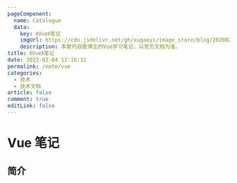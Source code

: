```yaml
---
pageComponent: 
  name: Catalogue
  data: 
    key: 《Vue》笔记
    imgUrl: https://cdn.jsdelivr.net/gh/xugaoyi/image_store/blog/20200204143633.png
    description: 本章内容是博主的Vue学习笔记，以官方文档为准。
title: 《Vue》笔记
date: 2022-02-04 12:16:12
permalink: /note/vue
categories: 
  - 技术
  - 技术文档
article: false
comment: true
editLink: false
---
```

# Vue 笔记
## 简介